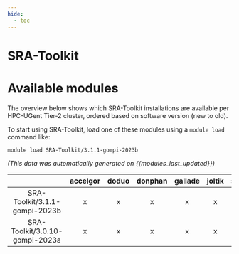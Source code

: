 ```yaml
---
hide:
  - toc
---
```


SRA-Toolkit
===========

# Available modules


The overview below shows which SRA-Toolkit installations are available per HPC-UGent Tier-2 cluster, ordered based on software version (new to old).

To start using SRA-Toolkit, load one of these modules using a `module load` command like:

```shell
module load SRA-Toolkit/3.1.1-gompi-2023b
```

*(This data was automatically generated on {{modules_last_updated}})*  

| |accelgor|doduo|donphan|gallade|joltik|shinx|
| :---: | :---: | :---: | :---: | :---: | :---: | :---: |
|SRA-Toolkit/3.1.1-gompi-2023b|x|x|x|x|x|x|
|SRA-Toolkit/3.0.10-gompi-2023a|x|x|x|x|x|x|

